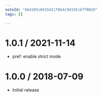 ```yaml
---
noteId: "bbd185c0415d11f0b4c94335cb7f8028"
tags: []

---
```


1.0.1 / 2021-11-14
==================

  * pref: enable strict mode

1.0.0 / 2018-07-09
==================

  * Initial release
